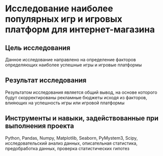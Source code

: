 # Исследование наиболее популярных игр и игровых платформ для интернет-магазина

## Цель исследования
Данное исследование направлено на определение факторов определяющих наиболее успешные игры и игровые платформы

## Результат исследования
Результатом исследования является общий вывод, на основе которого будут скорректированы рекламные бюджеты исходя из факторов, влияющих на успешность игры или игровой платформы

## Инструменты и навыки, задействованные при выполнения проекта
Python, Pandas, Numpy, Matplotlib, Seaborn, PyMystem3, Scipy, исследовательский анализ данных, описательная статистика, предобработка данных, проверка статистических гипотез
